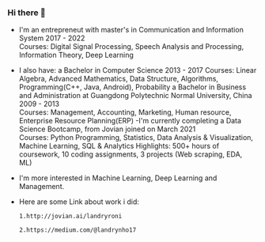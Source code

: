 ### Hi there 👋


- I'm an entrepreneut with master's in Communication and Information System                           2017 - 2022                             
Courses: Digital Signal Processing, Speech Analysis and Processing, Information Theory, Deep Learning
- I also have:
a Bachelor in Computer Science                                                                                            2013 - 2017
Courses: Linear Algebra, Advanced Mathematics, Data Structure, Algorithms, Programming(C++, Java, Android),  Probability
a Bachelor in Business and Administration at Guangdong Polytechnic Normal University, China                               2009 - 2013                                        
Courses: Management, Accounting, Marketing, Human resource, Enterprise Resource Planning(ERP)
-I'm currently completing a Data Science Bootcamp, from Jovian joined on March 2021                                                                     
Courses: Python Programming, Statistics, Data Analysis & Visualization, Machine Learning, SQL & Analytics
Highlights: 500+ hours of coursework, 10 coding assignments, 3 projects (Web scraping, EDA, ML)

- I'm more interested in Machine Learning, Deep Learning and Management.
- Here are some Link about work i did:

      1.http://jovian.ai/landryroni  
      
      2.https://medium.com/@landrynho17

<!--
**landryroni/landryroni** is a ✨ _special_ ✨ repository because its `README.md` (this file) appears on your GitHub profile.

Here are some ideas to get you started:

- 🔭 I’m currently working on ...
- 🌱 I’m currently learning ...
- 👯 I’m looking to collaborate on ...
- 🤔 I’m looking for help with ...
- 💬 Ask me about ...
- 📫 How to reach me: ...
- 😄 Pronouns: ...
- ⚡ Fun fact: ...
-->
